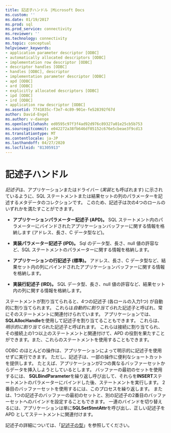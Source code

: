 ```yaml
---
title: 記述子ハンドル |Microsoft Docs
ms.custom: ''
ms.date: 01/19/2017
ms.prod: sql
ms.prod_service: connectivity
ms.reviewer: ''
ms.technology: connectivity
ms.topic: conceptual
helpviewer_keywords:
- application parameter descriptor [ODBC]
- automatically allocated descriptors [ODBC]
- implementation row descriptor [ODBC]
- descriptor handles [ODBC]
- handles [ODBC], descriptor
- implementation parameter descriptor [ODBC]
- apd [ODBC]
- ard [ODBC]
- explicitly allocated descriptors [ODBC]
- ipd [ODBC]
- ird [ODBC]
- application row descriptor [ODBC]
ms.assetid: 7741035c-f3e7-4c89-901e-fe528392f67d
author: David-Engel
ms.author: v-daenge
ms.openlocfilehash: ed0595c97f3f4ad92d976c89327a01e25cb5b753
ms.sourcegitcommit: e042272a38fb646df05152c676e5cbeae3f9cd13
ms.translationtype: MT
ms.contentlocale: ja-JP
ms.lasthandoff: 04/27/2020
ms.locfileid: "81305913"
---
```

# <a name="descriptor-handles"></a>記述子ハンドル
*記述子*は、アプリケーションまたはドライバー (*実装*とも呼ばれます) に示されているように、SQL ステートメントまたは結果セットの列のパラメーターを記述するメタデータのコレクションです。 このため、記述子は次の4つのロールのいずれかを満たすことができます。  
  
-   **アプリケーションパラメーター記述子 (APD)。** SQL ステートメント内のパラメーターにバインドされたアプリケーションバッファーに関する情報を格納します (アドレス、長さ、C データ型など)。  
  
-   **実装パラメーター記述子 (IPD)。** Sql のデータ型、長さ、null 値の許容など、SQL ステートメントのパラメーターに関する情報を格納します。  
  
-   **アプリケーションの行記述子 (標準)。** アドレス、長さ、C データ型など、結果セット内の列にバインドされたアプリケーションバッファーに関する情報を格納します。  
  
-   **実装行記述子 (IRD)。** SQL データ型、長さ、null 値の許容など、結果セット内の列に関する情報を格納します。  
  
 ステートメントが割り当てられると、4つの記述子 (各ロールの入力1つ) が自動的に割り当てられます。 これらは*自動的に割り当てら*れた記述子と呼ばれ、常にそのステートメントに関連付けられています。 アプリケーションでは、 **SQLAllocHandle**を使用して記述子を割り当てることもできます。 これらは、*明示的に割り当てら*れた記述子と呼ばれます。 これらは接続に割り当てられ、その接続上の1つ以上のステートメントと関連付けて、APD の役割を果たすことができます。また、これらのステートメントを使用することもできます。  
  
 ODBC のほとんどの操作は、アプリケーションによって明示的に記述子を使用せずに実行できます。 ただし、記述子は、一部の操作に便利なショートカットを提供します。 たとえば、アプリケーションが2つの異なるバッファーセットからデータを挿入しようとしているとします。 バッファーの最初のセットを使用するには、 **SQLBindParameter**を繰り返し呼び出して、それらを**INSERT**ステートメントのパラメーターにバインドした後、ステートメントを実行します。 2番目のバッファーセットを使用するには、このプロセスを繰り返します。 または、1つの記述子のバッファーの最初のセットと、別の記述子の2番目のバッファーセットへのバインドを設定することもできます。 一連のバインドを切り替えるには、アプリケーションは単に**SQLSetStmtAttr**を呼び出し、正しい記述子を APD としてステートメントに関連付けます。  
  
 記述子の詳細については、「[記述子の型](../../../odbc/reference/develop-app/types-of-descriptors.md)」を参照してください。
